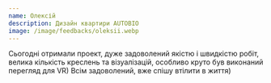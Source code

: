 ```yaml
---
name: Олексій  
description: Дизайн квартири AUTOBIO
image: /image/feedbacks/oleksii.webp
---
```


Сьогодні отримали проект, дуже задоволений якістю і швидкістю робіт, велика кількість креслень та візуалізацій, особливо круто був виконаний перегляд для VR) Всім задоволений, вже спішу втілити в життя)
